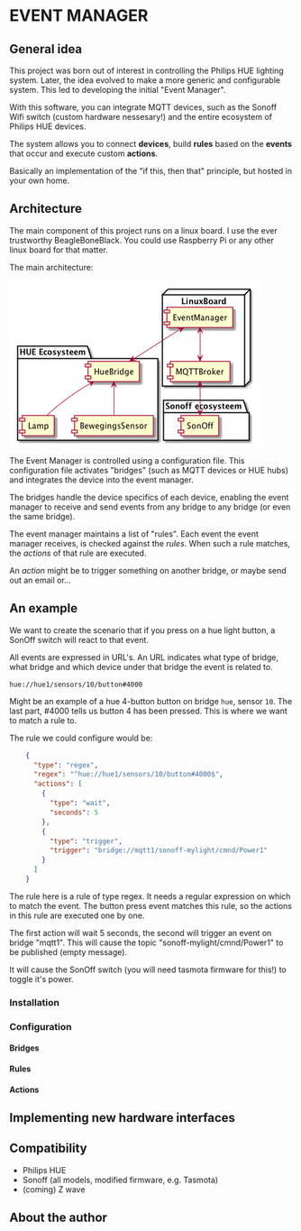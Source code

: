 # EVENT MANAGER

## General idea 

This project was born out of interest in controlling the Philips HUE 
lighting system. Later, the idea evolved to make a more generic and
configurable system. This led to developing the initial "Event Manager".

With this software, you can integrate MQTT devices, such as the Sonoff 
Wifi switch (custom hardware nessesary!) and the entire ecosystem of
Philips HUE devices.

The system allows you to connect **devices**, build **rules** based on the 
**events** that occur and execute custom **actions**.

Basically an implementation of the "if this, then that" principle, 
but hosted in your own home.

## Architecture

The main component of this project runs on a linux board. I use the 
ever trustworthy BeagleBoneBlack. You could use Raspberry Pi or any
other linux board for that matter.

The main architecture:

![Architecture](docs/components.png)

The Event Manager is controlled using a configuration file. This 
configuration file activates "bridges" (such as MQTT devices or HUE 
hubs) and integrates the device into the event manager.

The bridges handle the device specifics of each device, enabling 
the event manager to receive and send events from any bridge to 
any bridge (or even the same bridge).

The event manager maintains a list of "rules". Each event the event 
manager receives, is checked against the *rules*. When such a rule
matches, the *actions* of that rule are executed.

An *action* might be to trigger something on another bridge, or maybe
send out an email or...

## An example

We want to create the scenario that if you press on a hue light button,
a SonOff switch will react to that event.

All events are expressed in URL's. An URL indicates what type of bridge,
what bridge and which device under that bridge the event is related to.

```
hue://hue1/sensors/10/button#4000
```

Might be an example of a hue 4-button button on bridge `hue`, sensor 
`10`. The last part, #4000 tells us button 4 has been pressed. This is 
where we want to match a rule to. 

The rule we could configure would be:
 
```json
    {
      "type": "regex",
      "regex": "^hue://hue1/sensors/10/button#4000$",
      "actions": [
        {
          "type": "wait",
          "seconds": 5
        },
        {
          "type": "trigger",
          "trigger": "bridge://mqtt1/sonoff-mylight/cmnd/Power1"
        }
      ]
    }
```

The rule here is a rule of type regex. It needs a regular expression
on which to match the event. The button press event matches this rule,
so the actions in this rule are executed one by one.

The first action will wait 5 seconds, the second will trigger an event 
on bridge "mqtt1". This will cause the topic "sonoff-mylight/cmnd/Power1" 
to be published (empty message). 

It will cause the SonOff switch (you will need tasmota firmware for 
this!) to toggle it's power.

### Installation

### Configuration

#### Bridges

#### Rules

#### Actions

## Implementing new hardware interfaces

## Compatibility

* Philips HUE
* Sonoff (all models, modified firmware, e.g. Tasmota)
* (coming) Z wave

## About the author

